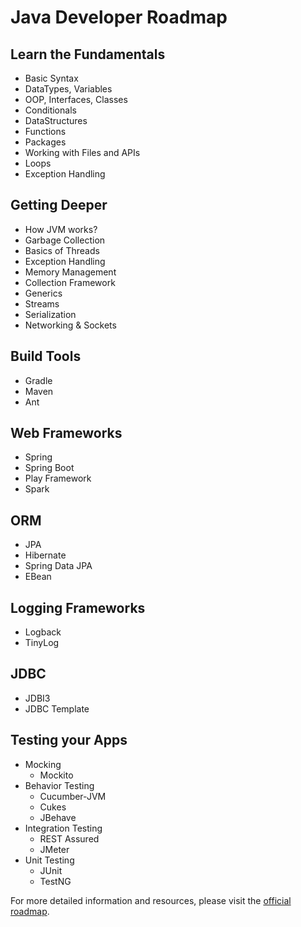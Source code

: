 # Java Developer Roadmap

## Learn the Fundamentals
- Basic Syntax
- DataTypes, Variables
- OOP, Interfaces, Classes
- Conditionals
- DataStructures
- Functions
- Packages
- Working with Files and APIs
- Loops
- Exception Handling

## Getting Deeper
- How JVM works?
- Garbage Collection
- Basics of Threads
- Exception Handling
- Memory Management
- Collection Framework
- Generics
- Streams
- Serialization
- Networking & Sockets

## Build Tools
- Gradle
- Maven
- Ant

## Web Frameworks
- Spring
- Spring Boot
- Play Framework
- Spark

## ORM
- JPA
- Hibernate
- Spring Data JPA
- EBean

## Logging Frameworks
- Logback
- TinyLog

## JDBC
- JDBI3
- JDBC Template

## Testing your Apps
- Mocking
  - Mockito
- Behavior Testing
  - Cucumber-JVM
  - Cukes
  - JBehave
- Integration Testing
  - REST Assured
  - JMeter
- Unit Testing
  - JUnit
  - TestNG

For more detailed information and resources, please visit the [official roadmap](https://roadmap.sh/java).
